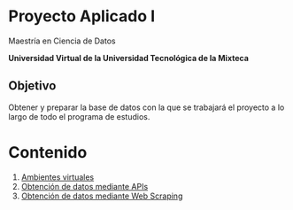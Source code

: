 # Proyecto Aplicado I
Maestría en Ciencia de Datos

**Universidad Virtual de la Universidad Tecnológica de la Mixteca**

## Objetivo 

Obtener y preparar la base de datos con la que se trabajará el proyecto a lo largo de todo el programa de estudios.


# Contenido

1. [Ambientes virtuales](./00-ambiente/README.md)
2. [Obtención de datos mediante APIs](./01-data_understanding/get_data_api.ipynb)
3. [Obtención de datos mediante Web Scraping](./02-data_understanding_get_scraping/README.md)



